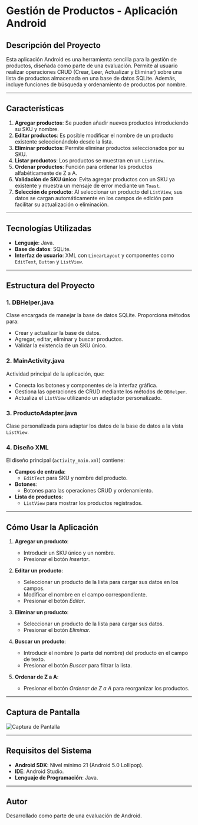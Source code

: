 # Gestión de Productos - Aplicación Android

## Descripción del Proyecto

Esta aplicación Android es una herramienta sencilla para la gestión de productos, diseñada como parte de una evaluación. Permite al usuario realizar operaciones CRUD (Crear, Leer, Actualizar y Eliminar) sobre una lista de productos almacenada en una base de datos SQLite. Además, incluye funciones de búsqueda y ordenamiento de productos por nombre.

---

## Características

1. **Agregar productos**: Se pueden añadir nuevos productos introduciendo su SKU y nombre.  
2. **Editar productos**: Es posible modificar el nombre de un producto existente seleccionándolo desde la lista.  
3. **Eliminar productos**: Permite eliminar productos seleccionados por su SKU.  
4. **Listar productos**: Los productos se muestran en un `ListView`.  
5. **Ordenar productos**: Función para ordenar los productos alfabéticamente de Z a A.  
6. **Validación de SKU único**: Evita agregar productos con un SKU ya existente y muestra un mensaje de error mediante un `Toast`.  
7. **Selección de producto**: Al seleccionar un producto del `ListView`, sus datos se cargan automáticamente en los campos de edición para facilitar su actualización o eliminación.

---

## Tecnologías Utilizadas

- **Lenguaje**: Java.
- **Base de datos**: SQLite.
- **Interfaz de usuario**: XML con `LinearLayout` y componentes como `EditText`, `Button` y `ListView`.

---

## Estructura del Proyecto

### 1. **DBHelper.java**
Clase encargada de manejar la base de datos SQLite. Proporciona métodos para:

- Crear y actualizar la base de datos.
- Agregar, editar, eliminar y buscar productos.
- Validar la existencia de un SKU único.

### 2. **MainActivity.java**
Actividad principal de la aplicación, que:

- Conecta los botones y componentes de la interfaz gráfica.
- Gestiona las operaciones de CRUD mediante los métodos de `DBHelper`.
- Actualiza el `ListView` utilizando un adaptador personalizado.

### 3. **ProductoAdapter.java**
Clase personalizada para adaptar los datos de la base de datos a la vista `ListView`.

### 4. **Diseño XML**
El diseño principal (`activity_main.xml`) contiene:

- **Campos de entrada**:
  - `EditText` para SKU y nombre del producto.
- **Botones**:
  - Botones para las operaciones CRUD y ordenamiento.
- **Lista de productos**:
  - `ListView` para mostrar los productos registrados.

---

## Cómo Usar la Aplicación

1. **Agregar un producto**:
   - Introducir un SKU único y un nombre.
   - Presionar el botón *Insertar*.

2. **Editar un producto**:
   - Seleccionar un producto de la lista para cargar sus datos en los campos.
   - Modificar el nombre en el campo correspondiente.
   - Presionar el botón *Editar*.

3. **Eliminar un producto**:
   - Seleccionar un producto de la lista para cargar sus datos.
   - Presionar el botón *Eliminar*.

4. **Buscar un producto**:
   - Introducir el nombre (o parte del nombre) del producto en el campo de texto.
   - Presionar el botón *Buscar* para filtrar la lista.

5. **Ordenar de Z a A**:
   - Presionar el botón *Ordenar de Z a A* para reorganizar los productos.

---

## Captura de Pantalla

![Captura de Pantalla](https://i.postimg.cc/xkGHxFBf/app.png)

---

## Requisitos del Sistema

- **Android SDK**: Nivel mínimo 21 (Android 5.0 Lollipop).
- **IDE**: Android Studio.
- **Lenguaje de Programación**: Java.

---

## Autor

Desarrollado como parte de una evaluación de Android.  
